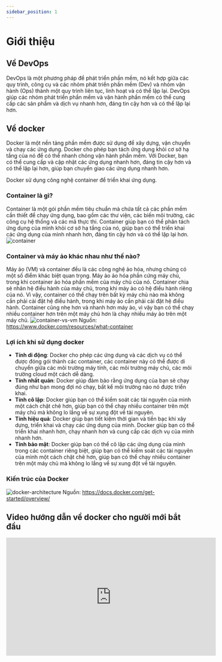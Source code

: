 ```yaml
---
sidebar_position: 1
---
```


# Giới thiệu

## Về DevOps
DevOps là một phương pháp để phát triển phần mềm, nó kết hợp giữa các quy trình, công cụ và các nhóm phát triển phần mềm (Dev) và nhóm vận hành (Ops) thành một quy trình liên tục, linh hoạt và có thể lặp lại. DevOps giúp các nhóm phát triển phần mềm và vận hành phần mềm có thể cung cấp các sản phẩm và dịch vụ nhanh hơn, đáng tin cậy hơn và có thể lặp lại hơn.

## Về docker
Docker là một nền tảng phần mềm được sử dụng để xây dựng, vận chuyển và chạy các ứng dụng. Docker cho phép bạn tách ứng dụng khỏi cơ sở hạ tầng của nó để có thể nhanh chóng vận hành phần mềm. Với Docker, bạn có thể cung cấp và cập nhật các ứng dụng nhanh hơn, đáng tin cậy hơn và có thể lặp lại hơn, giúp bạn chuyển giao các ứng dụng nhanh hơn.

Docker sử dụng công nghệ container để triển khai ứng dụng.

### Container là gì?
Container là một gói phần mềm tiêu chuẩn mà chứa tất cả các phần mềm cần thiết để chạy ứng dụng, bao gồm các thư viện, các biến môi trường, các công cụ hệ thống và các mã thực thi. Container giúp bạn có thể phân tách ứng dụng của mình khỏi cơ sở hạ tầng của nó, giúp bạn có thể triển khai các ứng dụng của mình nhanh hơn, đáng tin cậy hơn và có thể lặp lại hơn.
![container](https://www.docker.com/wp-content/uploads/2021/11/docker-containerized-appliction-blue-border_2.png)
### Container và máy ảo khác nhau như thế nào?
Máy ảo (VM) và container đều là các công nghệ ảo hóa, nhưng chúng có một số điểm khác biệt quan trọng. Máy ảo ảo hóa phần cứng máy chủ, trong khi container ảo hóa phần mềm của máy chủ của nó. Container chia sẻ nhân hệ điều hành của máy chủ, trong khi máy ảo có hệ điều hành riêng của nó. Vì vậy, container có thể chạy trên bất kỳ máy chủ nào mà không cần phải cài đặt hệ điều hành, trong khi máy ảo cần phải cài đặt hệ điều hành. Container cũng nhẹ hơn và nhanh hơn máy ảo, vì vậy bạn có thể chạy nhiều container hơn trên một máy chủ hơn là chạy nhiều máy ảo trên một máy chủ.
![container-vs-vm](https://www.docker.com/wp-content/uploads/2021/11/docker-containerized-and-vm-transparent-bg.png)
Nguồn: https://www.docker.com/resources/what-container


### Lợi ích khi sử dụng docker
- **Tính di động**: Docker cho phép các ứng dụng và các dịch vụ có thể được đóng gói thành các container, các container này có thể được di chuyển giữa các môi trường máy tính, các môi trường máy chủ, các môi trường cloud một cách dễ dàng.
- **Tính nhất quán**: Docker giúp đảm bảo rằng ứng dụng của bạn sẽ chạy đúng như bạn mong đợi nó chạy, bất kể môi trường nào nó được triển khai.
- **Tính cô lập**: Docker giúp bạn có thể kiểm soát các tài nguyên của mình một cách chặt chẽ hơn, giúp bạn có thể chạy nhiều container trên một máy chủ mà không lo lắng về sự xung đột về tài nguyên.
- **Tính hiệu quả**: Docker giúp bạn tiết kiệm thời gian và tiền bạc khi xây dựng, triển khai và chạy các ứng dụng của mình. Docker giúp bạn có thể triển khai nhanh hơn, chạy nhanh hơn và cung cấp các dịch vụ của mình nhanh hơn.
- **Tính bảo mật**: Docker giúp bạn có thể cô lập các ứng dụng của mình trong các container riêng biệt, giúp bạn có thể kiểm soát các tài nguyên của mình một cách chặt chẽ hơn, giúp bạn có thể chạy nhiều container trên một máy chủ mà không lo lắng về sự xung đột về tài nguyên.

### Kiến trúc của Docker
![docker-architecture](https://docs.docker.com/get-started/images/docker-architecture.webp)
Nguồn: https://docs.docker.com/get-started/overview/

## Video hướng dẫn về docker cho người mới bắt đầu

<iframe width="560" height="315" src="https://www.youtube.com/embed/0JFK_e1cDFo?si=omDt1bB6deF4G-IW" title="YouTube video player" frameborder="0" allow="accelerometer; autoplay; clipboard-write; encrypted-media; gyroscope; picture-in-picture; web-share" allowfullscreen></iframe>
